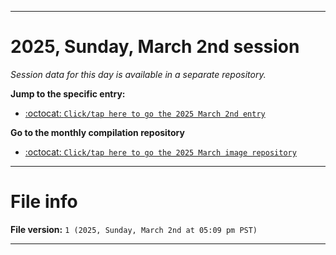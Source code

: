 
***

# 2025, Sunday, March 2nd session

_Session data for this day is available in a separate repository._

**Jump to the specific entry:**

- [:octocat: `Click/tap here to go the 2025 March 2nd entry`](https://github.com/seanpm2001/SeansLifeArchive_Images_ModernSmurfsVillage_Y2025_V3/tree/SeansLifeArchive_ModernSmurfsVillage_Y2025_V3_Main-dev/2025/03_March/02/)

**Go to the monthly compilation repository**

- [:octocat: `Click/tap here to go the 2025 March image repository`](https://github.com/seanpm2001/SeansLifeArchive_Images_ModernSmurfsVillage_Y2025_V3/)

***

# File info

**File version:** `1 (2025, Sunday, March 2nd at 05:09 pm PST)`

***
